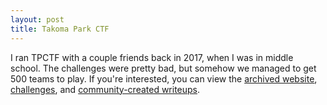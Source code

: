 ```yaml
---
layout: post
title: Takoma Park CTF
---
```


I ran TPCTF with a couple friends back in 2017, when I was in middle school. The challenges were pretty bad, but somehow we managed to get 500 teams to play. If you're interested, you can view the [archived website](https://tpctf.github.io/tpctf-static-2017/), [challenges](https://github.com/tpctf/problems-2017), and [community-created writeups](https://ctftime.org/event/535/tasks/).
